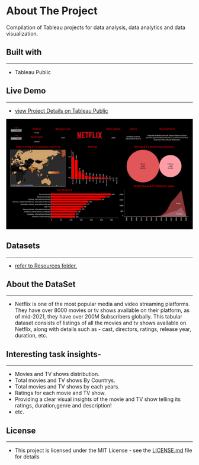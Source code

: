 # About The Project
Compilation of Tableau projects for data analysis, data analytics and data visualization.

## Built with
---
+ Tableau Public

## Live Demo
---
+ [view Project Details on Tableau Public](https://public.tableau.com/app/profile/prakash.gupta4196/viz/NetflixDashboard_16814091292620/Dashboard1)

![Project Screenshot](https://raw.githubusercontent.com/prakashgupta07/Tableau_Netflix_Analysis/main/netflix%20dashboard.png)


## Datasets
---
+ [refer to Resources folder.](https://github.com/prakashgupta07/Tableau_Netflix_Analysis/tree/main/Resourse)

## About the DataSet
---
+ Netflix is one of the most popular media and video streaming platforms. They have over 8000 movies or tv shows available on their platform, as of mid-2021, they have over 200M Subscribers globally. This tabular dataset consists of listings of all the movies and tv shows available on Netflix, along with details such as - cast, directors, ratings, release year, duration, etc.


## Interesting task insights-
---

+  Movies and TV shows distribution.
+  Total movies and  TV shows By Countrys.
+  Total movies and TV shows by each years.
+  Ratings for each movie and TV show.
+  Providing a clear visual insights of the movie and TV show telling its ratings, duration,genre and description!
+   etc.

## License
---
+ This project is licensed under the MIT License - see the [LICENSE.md](LICENSE.md) file for details


